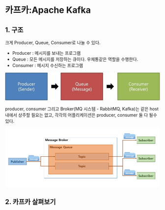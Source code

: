카프카:Apache Kafka
==================

## 1. 구조
크게 Producer, Queue, Consumer로 나눌 수 있다.
- Producer : 메시지를 보내는 프로그램
- Queue : 모든 메시지를 저장하는 큐이다. 우체통같은 역할을 수행한다.
- Consumer : 메시지 수신하는 프로그램

![mq_overview](/image/mq/mq%20overview.jpg)

producer, consumer 그리고 Broker(MQ 시스템 - RabbitMQ, Kafka)는 같은 host내에서 상주할 필요는 없고, 각각의 어플리케이션은 producer, consumer 둘 다 될수 있다.

![mq_broker](/image/mq/broker.png)

## 2. 카프카 살펴보기

